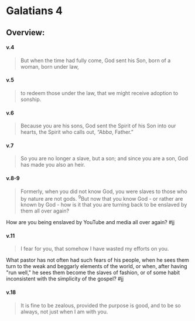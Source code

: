 # Galatians 4

## Overview:


#### v.4
>But when the time had fully come, God sent his Son, born of a woman, born under law,

#### v.5
>to redeem those under the law, that we might receive adoption to sonship.

#### v.6
>Because you are his sons, God sent the Spirit of his Son into our hearts, the Spirit who calls out, _“Abba_, Father.”

#### v.7
>So you are no longer a slave, but a son; and since you are a son, God has made you also an heir.

#### v.8-9
>Formerly, when you did not know God, you were slaves to those who by nature are not gods. <sup>9</sup>But now that you know God - or rather are known by God - how is it that you are turning back to be enslaved by them all over again?

How are you being enslaved by YouTube and media all over again? 
#jj 

#### v.11
>I fear for you, that somehow I have wasted my efforts on you.

What pastor has not often had such fears of his people, when he sees them turn to the weak and beggarly elements of the world, or when, after having "run well," he sees them become the slaves of fashion, or of some habit inconsistent with the simplicity of the gospel?
#jj 

#### v.18
>It is fine to be zealous, provided the purpose is good, and to be so always, not just when I am with you.

